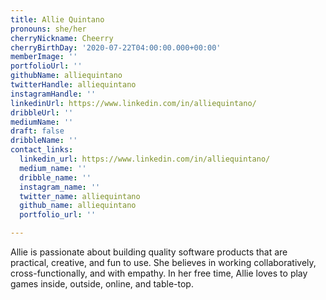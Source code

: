 ```yaml
---
title: Allie Quintano
pronouns: she/her
cherryNickname: Cheerry
cherryBirthDay: '2020-07-22T04:00:00.000+00:00'
memberImage: ''
portfolioUrl: ''
githubName: alliequintano
twitterHandle: alliequintano
instagramHandle: ''
linkedinUrl: https://www.linkedin.com/in/alliequintano/
dribbleUrl: ''
mediumName: ''
draft: false
dribbleName: ''
contact_links:
  linkedin_url: https://www.linkedin.com/in/alliequintano/
  medium_name: ''
  dribble_name: ''
  instagram_name: ''
  twitter_name: alliequintano
  github_name: alliequintano
  portfolio_url: ''

---
```

Allie is passionate about building quality software products that are practical, creative, and fun to use. She believes in working collaboratively, cross-functionally, and with empathy. In her free time, Allie loves to play games inside, outside, online, and table-top.